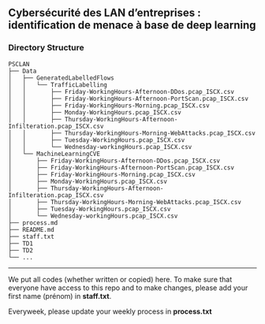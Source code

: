 ## Cybersécurité des LAN d’entreprises : identification de menace à base de deep learning

### Directory Structure
```
PSCLAN
├── Data
│   ├── GeneratedLabelledFlows
│   │   └── TrafficLabelling 
│   │       ├── Friday-WorkingHours-Afternoon-DDos.pcap_ISCX.csv
│   │       ├── Friday-WorkingHours-Afternoon-PortScan.pcap_ISCX.csv
│   │       ├── Friday-WorkingHours-Morning.pcap_ISCX.csv
│   │       ├── Monday-WorkingHours.pcap_ISCX.csv
│   │       ├── Thursday-WorkingHours-Afternoon-Infilteration.pcap_ISCX.csv
│   │       ├── Thursday-WorkingHours-Morning-WebAttacks.pcap_ISCX.csv
│   │       ├── Tuesday-WorkingHours.pcap_ISCX.csv
│   │       └── Wednesday-workingHours.pcap_ISCX.csv
│   └── MachineLearningCVE
│       ├── Friday-WorkingHours-Afternoon-DDos.pcap_ISCX.csv
│       ├── Friday-WorkingHours-Afternoon-PortScan.pcap_ISCX.csv
│       ├── Friday-WorkingHours-Morning.pcap_ISCX.csv
│       ├── Monday-WorkingHours.pcap_ISCX.csv
│       ├── Thursday-WorkingHours-Afternoon-Infilteration.pcap_ISCX.csv
│       ├── Thursday-WorkingHours-Morning-WebAttacks.pcap_ISCX.csv
│       ├── Tuesday-WorkingHours.pcap_ISCX.csv
│       └── Wednesday-workingHours.pcap_ISCX.csv
├── process.md
├── README.md
├── staff.txt
├── TD1
├── TD2
└── ...
```
---

We put all codes (whether written or copied) here. To make sure that everyone have access to this repo and to make changes, please add your first name (prénom) in **staff.txt**.

Everyweek, please update your weekly process in **process.txt**
